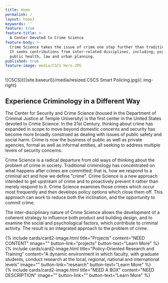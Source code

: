```yaml
---
title: Home
permalink: /
layout: home3
keywords: ''
feature: true
feature-title: >-
  A Center Devoted to Crime Science 
feature-body: >-
  Crime Science takes the issue of crime one step further than traditional criminology. 
  It seeks contributions from inter-related disciplines, including; psychology, geography, 
  public health, law and urban planning.
published: true
feature-image: media/CSCS Hero.JPG
---
```

![CSCS]({{site.baseurl}}/media/resized CSCS Smart Policing.jpg){:.img-right}
## Experience Criminology in a Different Way
The Center for Security and Crime Science (housed in the Department of Criminal Justice at Temple University) is the first center in the United States devoted to Crime Science. In the 21st Century, thinking about crime has expanded in scope to move beyond domestic concerns and security has become more broadly construed as dealing with issues of public safety and social harm. Crime is now the business of public as well as private agencies, formal as well as informal entities, all seeking to address multiple levels of security concerns.

Crime Science is a radical departure from old ways of thinking about the problem of crime in society. Traditional criminology has concentrated on what happens after crimes are committed; that is, how we respond to a criminal act and how we define "crime". Crime Science is a new approach intended to get upstream of crime and to proactively prevent it rather than merely respond to it. Crime Science examines those crimes which occur most frequently and then develops policy options which close them off. This approach can work to reduce both the inclination, and the opportunity to commit crime.

The inter-disciplinary nature of Crime Science allows the development of a coherent strategy to influence both product and building design, and to examine the social and psychological factors, which contribute to criminal activity. The result is an integrated approach to the problem of crime.

<div class="row row-wide">
  <div class="col m12 l4">{% include cards/card2-image.html 
    title="Projects" 
    content="NEED CONTENT" 
    image="" 
    button-link="projects" 
    button-text="Learn More" %}
  </div>
  <div class="row row-wide">
    <div class="col m12 l4">{% include cards/card2-image.html 
      title="Policy-Oriented Research and Training" 
      content="A dynamic environment in which faculty, with graduate students, conduct research at the local, regional, national and international levels" 
      image="" 
      button-link="research" 
      button-text="Learn More" %}
    </div>
    <div class="row row-wide">
      <div class="col m12 l4">{% include cards/card2-image.html 
        title="NEED A BOX" 
        content="NEED DESCRIPTION" 
        image="" 
        button-link="" 
        button-text="Learn More" %}
      </div>
</div>
